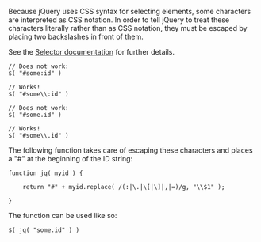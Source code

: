 <script>{
	"title": "How do I select an element by an ID that has characters used in CSS notation?"
}</script>

Because jQuery uses CSS syntax for selecting elements, some characters are interpreted as CSS notation. In order to tell jQuery to treat these characters literally rather than as CSS notation, they must be escaped by placing two backslashes in front of them.

See the [Selector documentation](http://api.jquery.com/category/selectors/) for further details.

```
// Does not work:
$( "#some:id" )

// Works!
$( "#some\\:id" )

// Does not work:
$( "#some.id" )

// Works!
$( "#some\\.id" )
```

The following function takes care of escaping these characters and places a "#" at the beginning of the ID string:

```
function jq( myid ) {

	return "#" + myid.replace( /(:|\.|\[|\]|,|=)/g, "\\$1" );

}
```

The function can be used like so:

```
$( jq( "some.id" ) )
```
